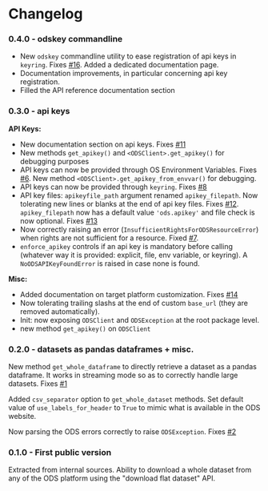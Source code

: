 # Changelog

### 0.4.0 - odskey commandline

 - New `odskey` commandline utility to ease registration of api keys in `keyring`. Fixes [#16](https://github.com/smarie/python-odsclient/issues/16). Added a dedicated documentation page.
 - Documentation improvements, in particular concerning api key registration.
 - Filled the API reference documentation section

### 0.3.0 -  api keys

**API Keys:**

 - New documentation section on api keys. Fixes [#11](https://github.com/smarie/python-odsclient/issues/11)
 - New methods `get_apikey()` and `<ODSClient>.get_apikey()` for debugging purposes
 - API keys can now be provided through OS Environment Variables. Fixes [#6](https://github.com/smarie/python-odsclient/issues/6). New method `<ODSClient>.get_apikey_from_envvar()` for debugging.
 - API keys can now be provided through `keyring`. Fixes [#8](https://github.com/smarie/python-odsclient/issues/8)
 - API key files: `apikeyfile_path` argument renamed `apikey_filepath`. Now tolerating new lines or blanks at the end of api key files. Fixes [#12](https://github.com/smarie/python-odsclient/issues/12). `apikey_filepath` now has a default value `'ods.apikey'` and file check is now optional. Fixes [#13](https://github.com/smarie/python-odsclient/issues/13)
 - Now correctly raising an error (`InsufficientRightsForODSResourceError`) when rights are not sufficient for a resource. Fixed [#7](https://github.com/smarie/python-odsclient/issues/7).
 - `enforce_apikey` controls if an api key is mandatory before calling (whatever way it is provided: explicit, file, env variable, or keyring). A `NoODSAPIKeyFoundError` is raised in case none is found.

**Misc:**

 - Added documentation on target platform customization. Fixes [#14](https://github.com/smarie/python-odsclient/issues/14)
 - Now tolerating trailing slashs at the end of custom `base_url` (they are removed automatically).
 - Init: now exposing `ODSClient` and `ODSException` at the root package level.
 - new method `get_apikey()` on `ODSClient`

### 0.2.0 - datasets as pandas dataframes + misc.

New method `get_whole_dataframe` to directly retrieve a dataset as a pandas dataframe. It works in streaming mode so as to correctly handle large datasets. Fixes [#1](https://github.com/smarie/python-odsclient/issues/1) 

Added `csv_separator` option to `get_whole_dataset` methods. Set default value of `use_labels_for_header` to `True` to mimic what is available in the ODS website.

Now parsing the ODS errors correctly to raise `ODSException`. Fixes [#2](https://github.com/smarie/python-odsclient/issues/2) 

### 0.1.0 - First public version

Extracted from internal sources. Ability to download a whole dataset from any of the ODS platform using the "download flat dataset" API.
